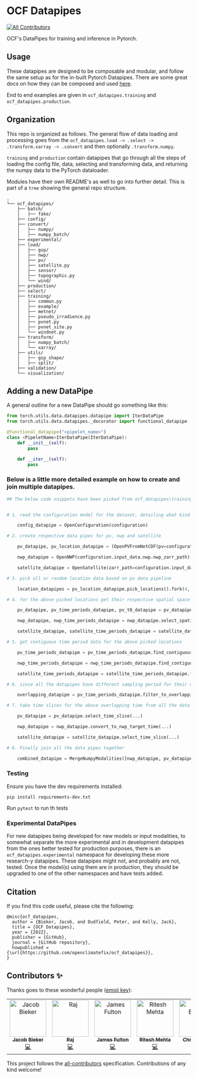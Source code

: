 # OCF Datapipes

<!-- ALL-CONTRIBUTORS-BADGE:START - Do not remove or modify this section -->
[![All Contributors](https://img.shields.io/badge/all_contributors-5-orange.svg?style=flat-square)](#contributors-)
<!-- ALL-CONTRIBUTORS-BADGE:END -->

OCF's DataPipes for training and inference in Pytorch.

## Usage

These datapipes are designed to be composable and modular, and follow the same
setup as for the in-built Pytorch Datapipes. There are some great docs on how
they can be composed and used
[here](https://pytorch.org/data/main/examples.html).

End to end examples are given in `ocf_datapipes.training` and
`ocf_datapipes.production`.

## Organization

This repo is organized as follows. The general flow of data loading and
processing goes from the
`ocf_datapipes.load -> .select -> .transform.xarray -> .convert` and then
optionally `.transform.numpy`.

`training` and `production` contain datapipes that go through all the steps of
loading the config file, data, selecting and transforming data, and returning
the numpy data to the PyTorch dataloader.

Modules have their own README's as well to go into further detail. This is part of a `tree` showing the general repo structure.

```
.
└── ocf_datapipes/
    ├── batch/
    │   ├── fake/
    ├── config/
    ├── convert/
    │   ├── numpy/
    │   ├── numpy_batch/
    ├── experimental/
    ├── load/
    │   ├── gsp/
    │   ├── nwp/
    │   ├── pv/
    │   ├── satellite.py
    │   ├── sensor/
    │   ├── topographic.py
    │   └── wind/
    ├── production/
    ├── select/
    ├── training/
    │   ├── common.py
    │   ├── example/
    │   ├── metnet/
    │   ├── pseudo_irradience.py
    │   ├── pvnet.py
    │   ├── pvnet_site.py
    │   └── windnet.py
    ├── transform/
    │   ├── numpy_batch/
    │   └── xarray/
    ├── utils/
    │   ├── gsp_shape/
    │   ├── split/
    ├── validation/
    └── visualization/
```

## Adding a new DataPipe

A general outline for a new DataPipe should go something like this:

```python
from torch.utils.data.datapipes.datapipe import IterDataPipe
from torch.utils.data.datapipes._decorator import functional_datapipe

@functional_datapipe("<pipelet_name>")
class <PipeletName>IterDataPipe(IterDataPipe):
    def __init__(self):
        pass

    def __iter__(self):
        pass
```

### Below is a little more detailed example on how to create and join multiple datapipes.

```python
## The below code snippets have been picked from ocf_datapipes\training\pv_satellite_nwp.py file


# 1. read the configuration model for the dataset, detailing what kind of data is the dataset holding, e.g., pv, pv+satellite, pv+satellite+nwp, etc

    config_datapipe = OpenConfiguration(configuration)

# 2. create respective data pipes for pv, nwp and satellite

    pv_datapipe, pv_location_datapipe = (OpenPVFromNetCDF(pv=configuration.input_data.pv).pv_fill_night_nans().fork(2))

    nwp_datapipe = OpenNWP(configuration.input_data.nwp.nwp_zarr_path)

    satellite_datapipe = OpenSatellite(zarr_path=configuration.input_data.satellite.satellite_zarr_path)

# 3. pick all or random location data based on pv data pipeline

    location_datapipes = pv_location_datapipe.pick_locations().fork(4, buffer_size=BUFFER_SIZE)

# 4. for the above picked locations get their respective spatial space slices from all the data pipes

    pv_datapipe, pv_time_periods_datapipe, pv_t0_datapipe = pv_datapipe.select_spatial_slice_meters(...)

    nwp_datapipe, nwp_time_periods_datapipe = nwp_datapipe.select_spatial_slice_pixels(...)

    satellite_datapipe, satellite_time_periods_datapipe = satellite_datapipe.select_spatial_slice_pixels(...)

# 5. get contiguous time period data for the above picked locations

    pv_time_periods_datapipe = pv_time_periods_datapipe.find_contiguous_t0_time_periods(...)

    nwp_time_periods_datapipe = nwp_time_periods_datapipe.find_contiguous_t0_time_periods(...)

    satellite_time_periods_datapipe = satellite_time_periods_datapipe.find_contiguous_t0_time_periods(...)

# 6. since all the datapipes have different sampling period for their data, lets find the time that is common between all the data pipes

    overlapping_datapipe = pv_time_periods_datapipe.filter_to_overlapping_time_periods(secondary_datapipes=[nwp_time_periods_datapipe, satellite_time_periods_datapipe])

# 7. take time slices for the above overlapping time from all the data pipes

    pv_datapipe = pv_datapipe.select_time_slice(...)

    nwp_datapipe = nwp_datapipe.convert_to_nwp_target_time(...)

    satellite_datapipe = satellite_datapipe.select_time_slice(...)

# 8. Finally join all the data pipes together

    combined_datapipe = MergeNumpyModalities([nwp_datapipe, pv_datapipe, satellite_datapipe])
```

### Testing

Ensure you have the dev requirements installed:

`pip install requirements-dev.txt`

Run `pytest` to run th tests

### Experimental DataPipes

For new datapipes being developed for new models or input modalities, to
somewhat separate the more experimental and in development datapipes from the
ones better tested for production purposes, there is an
`ocf_datapipes.experimental` namespace for developing these more research-y
datapipes. These datapipes might not, and probably are not, tested. Once the
model(s) using them are in production, they should be upgraded to one of the
other namespaces and have tests added.

## Citation

If you find this code useful, please cite the following:

```
@misc{ocf_datapipes,
  author = {Bieker, Jacob, and Dudfield, Peter, and Kelly, Jack},
  title = {OCF Datapipes},
  year = {2022},
  publisher = {GitHub},
  journal = {GitHub repository},
  howpublished = {\url{https://github.com/openclimatefix/ocf_datapipes}},
}
```

## Contributors ✨

Thanks goes to these wonderful people
([emoji key](https://allcontributors.org/docs/en/emoji-key)):

<!-- ALL-CONTRIBUTORS-LIST:START - Do not remove or modify this section -->
<!-- prettier-ignore-start -->
<!-- markdownlint-disable -->
<table>
  <tbody>
    <tr>
      <td align="center" valign="top" width="14.28%"><a href="https://www.jacobbieker.com"><img src="https://avatars.githubusercontent.com/u/7170359?v=4?s=100" width="100px;" alt="Jacob Bieker"/><br /><sub><b>Jacob Bieker</b></sub></a><br /><a href="https://github.com/openclimatefix/ocf_datapipes/commits?author=jacobbieker" title="Code">💻</a></td>
      <td align="center" valign="top" width="14.28%"><a href="https://github.com/vrym2"><img src="https://avatars.githubusercontent.com/u/93340339?v=4?s=100" width="100px;" alt="Raj"/><br /><sub><b>Raj</b></sub></a><br /><a href="https://github.com/openclimatefix/ocf_datapipes/commits?author=vrym2" title="Code">💻</a></td>
      <td align="center" valign="top" width="14.28%"><a href="https://github.com/dfulu"><img src="https://avatars.githubusercontent.com/u/41546094?v=4?s=100" width="100px;" alt="James Fulton"/><br /><sub><b>James Fulton</b></sub></a><br /><a href="https://github.com/openclimatefix/ocf_datapipes/commits?author=dfulu" title="Code">💻</a></td>
      <td align="center" valign="top" width="14.28%"><a href="https://github.com/rjmcoder"><img src="https://avatars.githubusercontent.com/u/19336259?v=4?s=100" width="100px;" alt="Ritesh Mehta"/><br /><sub><b>Ritesh Mehta</b></sub></a><br /><a href="https://github.com/openclimatefix/ocf_datapipes/commits?author=rjmcoder" title="Code">💻</a></td>
      <td align="center" valign="top" width="14.28%"><a href="https://confusedmatrix.com"><img src="https://avatars.githubusercontent.com/u/617309?v=4?s=100" width="100px;" alt="Chris Briggs"/><br /><sub><b>Chris Briggs</b></sub></a><br /><a href="https://github.com/openclimatefix/ocf_datapipes/commits?author=confusedmatrix" title="Code">💻</a></td>
    </tr>
  </tbody>
</table>

<!-- markdownlint-restore -->
<!-- prettier-ignore-end -->

<!-- ALL-CONTRIBUTORS-LIST:END -->

This project follows the
[all-contributors](https://github.com/all-contributors/all-contributors)
specification. Contributions of any kind welcome!

